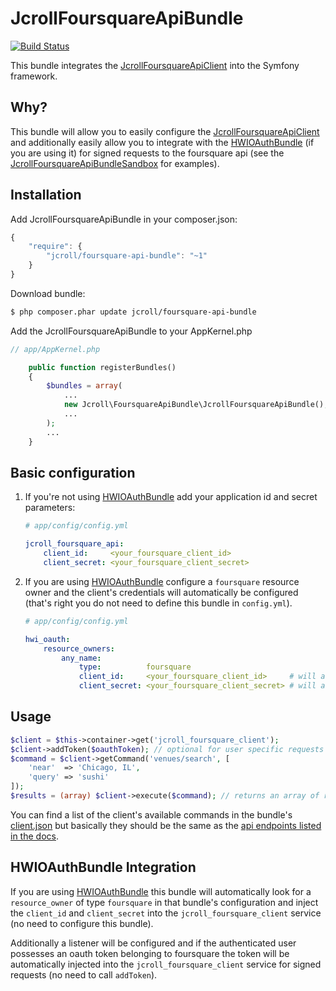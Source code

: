 # JcrollFoursquareApiBundle

[![Build Status](https://travis-ci.org/jcroll/foursquare-api-bundle.png)](https://travis-ci.org/jcroll/foursquare-api-bundle)

This bundle integrates the [JcrollFoursquareApiClient](https://github.com/jcroll/foursquare-api-client) into the Symfony
framework.

## Why?

This bundle will allow you to easily configure the [JcrollFoursquareApiClient](https://github.com/jcroll/foursquare-api-client) 
and additionally easily allow you to integrate with the [HWIOAuthBundle](https://github.com/hwi/HWIOAuthBundle) 
(if you are using it) for signed requests to the foursquare api (see the 
[JcrollFoursquareApiBundleSandbox](https://github.com/jcroll/foursquare-api-bundle-sandbox) for examples).

## Installation

Add JcrollFoursquareApiBundle in your composer.json:

```js
{
    "require": {
        "jcroll/foursquare-api-bundle": "~1"
    }
}
```

Download bundle:

``` bash
$ php composer.phar update jcroll/foursquare-api-bundle
```

Add the JcrollFoursquareApiBundle to your AppKernel.php

```php
// app/AppKernel.php

    public function registerBundles()
    {
        $bundles = array(
            ...
            new Jcroll\FoursquareApiBundle\JcrollFoursquareApiBundle(),
            ...
        );
        ...
    }
```

## Basic configuration

1. If you're not using [HWIOAuthBundle](https://github.com/hwi/HWIOAuthBundle) add your application id and secret 
   parameters:
    
    ```yaml
    # app/config/config.yml
    
    jcroll_foursquare_api:
        client_id:     <your_foursquare_client_id>     
        client_secret: <your_foursquare_client_secret> 
    ```
2. If you are using [HWIOAuthBundle](https://github.com/hwi/HWIOAuthBundle) configure a `foursquare` resource owner
   and the client's credentials will automatically be configured (that's right you do not need to define this bundle in 
   `config.yml`).
    
    ```yaml
    # app/config/config.yml
    
    hwi_oauth:
        resource_owners:
            any_name:
                type:          foursquare
                client_id:     <your_foursquare_client_id>     # will automatically inject in the client
                client_secret: <your_foursquare_client_secret> # will automatically inject in the client
    ```
    
## Usage

```php
$client = $this->container->get('jcroll_foursquare_client');
$client->addToken($oauthToken); // optional for user specific requests
$command = $client->getCommand('venues/search', [
    'near'  => 'Chicago, IL',
    'query' => 'sushi'
]);
$results = (array) $client->execute($command); // returns an array of results
```

You can find a list of the client's available commands in the bundle's
[client.json](https://github.com/jcroll/foursquare-api-client/blob/master/src/Resources/config/client.json)
but basically they should be the same as the [api endpoints listed in the docs](https://developer.foursquare.com/docs/).

## HWIOAuthBundle Integration

If you are using [HWIOAuthBundle](https://github.com/hwi/HWIOAuthBundle) this bundle will automatically look for
a `resource_owner` of type `foursquare` in that bundle's configuration and inject the `client_id` and `client_secret`
into the `jcroll_foursquare_client` service (no need to configure this bundle).

Additionally a listener will be configured and if the authenticated user possesses an oauth token belonging to foursquare
the token will be automatically injected into the `jcroll_foursquare_client` service for signed requests (no need to call
`addToken`).